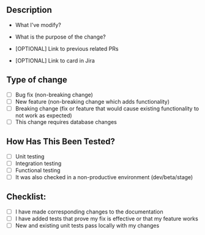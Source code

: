 ## Description

- What I've modify?


- What is the purpose of the change?


- [OPTIONAL] Link to previous related PRs


- [OPTIONAL] Link to card in Jira


## Type of change

- [ ] Bug fix (non-breaking change)
- [ ] New feature (non-breaking change which adds functionality)
- [ ] Breaking change (fix or feature that would cause existing functionality to not work as expected)
- [ ] This change requires database changes

## How Has This Been Tested?

- [ ] Unit testing
- [ ] Integration testing
- [ ] Functional testing
- [ ] It was also checked in a non-productive environment (dev/beta/stage)

## Checklist:

- [ ] I have made corresponding changes to the documentation
- [ ] I have added tests that prove my fix is effective or that my feature works
- [ ] New and existing unit tests pass locally with my changes
